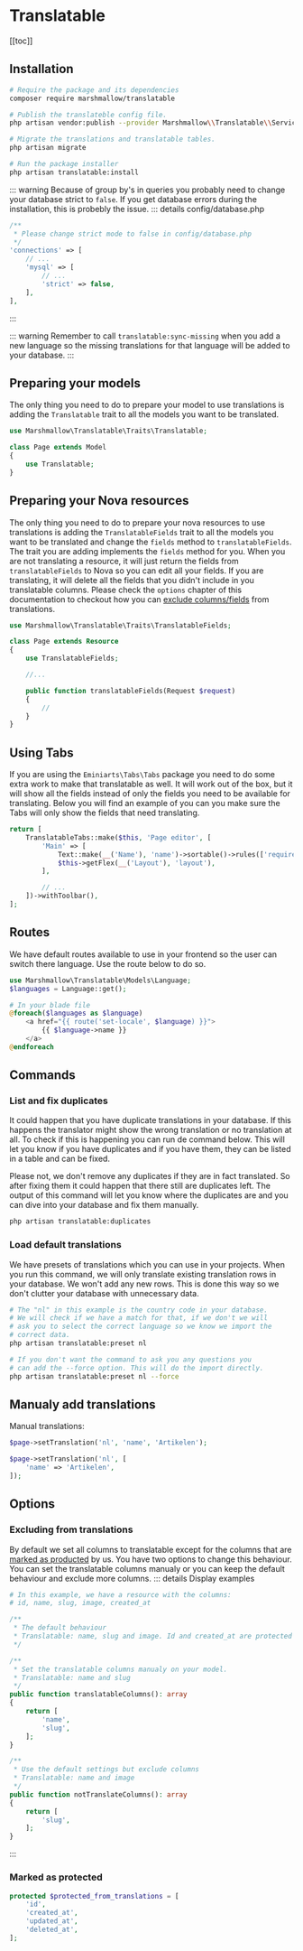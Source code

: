 # Translatable

[[toc]]

## Installation

```bash
# Require the package and its dependencies
composer require marshmallow/translatable

# Publish the translateble config file.
php artisan vendor:publish --provider Marshmallow\\Translatable\\ServiceProvider

# Migrate the translations and translatable tables.
php artisan migrate

# Run the package installer
php artisan translatable:install
```

::: warning
Because of group by's in queries you probably need to change your database strict to `false`. If you get database errors during the installation, this is probebly the issue.
::: details config/database.php

```php
/**
 * Please change strict mode to false in config/database.php
 */
'connections' => [
	// ...
	'mysql' => [
		// ...
	    'strict' => false,
	],
],
```

:::

::: warning
Remember to call `translatable:sync-missing` when you add a new language so the missing translations for that language will be added to your database.
:::

## Preparing your models

The only thing you need to do to prepare your model to use translations is adding the `Translatable` trait to all the models you want to be translated.

```php
use Marshmallow\Translatable\Traits\Translatable;

class Page extends Model
{
	use Translatable;
}
```

## Preparing your Nova resources

The only thing you need to do to prepare your nova resources to use translations is adding the `TranslatableFields` trait to all the models you want to be translated and change the `fields` method to `translatableFields`. The trait you are adding implements the `fields` method for you. When you are not translating a resource, it will just return the fields from `translatableFields` to Nova so you can edit all your fields. If you are translating, it will delete all the fields that you didn't include in you translatable columns. Please check the `options` chapter of this documentation to checkout how you can [exclude columns/fields](#excluding-from-translations) from translations.

```php
use Marshmallow\Translatable\Traits\TranslatableFields;

class Page extends Resource
{
	use TranslatableFields;

	//...

	public function translatableFields(Request $request)
    {
    	//
    }
}
```

## Using Tabs

If you are using the `Eminiarts\Tabs\Tabs` package you need to do some extra work to make that translatable as well. It will work out of the box, but it will show all the fields instead of only the fields you need to be available for translating. Below you will find an example of you can you make sure the Tabs will only show the fields that need translating.

```php
return [
	TranslatableTabs::make($this, 'Page editor', [
		'Main' => [
			Text::make(__('Name'), 'name')->sortable()->rules(['required']),
			$this->getFlex(__('Layout'), 'layout'),
		],

		// ...
	])->withToolbar(),
];
```

## Routes

We have default routes available to use in your frontend so the user can switch there language. Use the route below to do so.

```php
use Marshmallow\Translatable\Models\Language;
$languages = Language::get();

# In your blade file
@foreach($languages as $language)
	<a href="{{ route('set-locale', $language) }}">
		{{ $language->name }}
	</a>
@endforeach
```

## Commands

### List and fix duplicates

It could happen that you have duplicate translations in your database. If this happens the translator might show the wrong translation or no translation at all. To check if this is happening you can run de command below. This will let you know if you have duplicates and if you have them, they can be listed in a table and can be fixed.

Please not, we don't remove any duplicates if they are in fact translated. So after fixing them it could happen that there still are duplicates left. The output of this command will let you know where the duplicates are and you can dive into your database and fix them manually.

```bash
php artisan translatable:duplicates
```

### Load default translations

We have presets of translations which you can use in your projects. When you run this command, we will only translate existing translation rows in your database. We won't add any new rows. This is done this way so we don't clutter your database with unnecessary data.

```bash
# The "nl" in this example is the country code in your database.
# We will check if we have a match for that, if we don't we will
# ask you to select the correct language so we know we import the
# correct data.
php artisan translatable:preset nl

# If you don't want the command to ask you any questions you
# can add the --force option. This will do the import directly.
php artisan translatable:preset nl --force
```

## Manualy add translations

Manual translations:

```php
$page->setTranslation('nl', 'name', 'Artikelen');

$page->setTranslation('nl', [
	'name' => 'Artikelen',
]);
```

## Options

### Excluding from translations

By default we set all columns to translatable except for the columns that are [marked as producted](#marked-as-protected) by us. You have two options to change this behaviour. You can set the translatable columns manualy or you can keep the default behaviour and exclude more columns.
::: details Display examples

```php
# In this example, we have a resource with the columns:
# id, name, slug, image, created_at

/**
 * The default behaviour
 * Translatable: name, slug and image. Id and created_at are protected by default
 */

/**
 * Set the translatable columns manualy on your model.
 * Translatable: name and slug
 */
public function translatableColumns(): array
{
    return [
        'name',
		'slug',
    ];
}

/**
 * Use the default settings but exclude columns
 * Translatable: name and image
 */
public function notTranslateColumns(): array
{
    return [
	    'slug',
	];
}
```

:::

### Marked as protected

```php
protected $protected_from_translations = [
	'id',
	'created_at',
	'updated_at',
	'deleted_at',
];
```

<EditOnGithub repo_name="packages" edit_url="nova/translatable.md"/>
